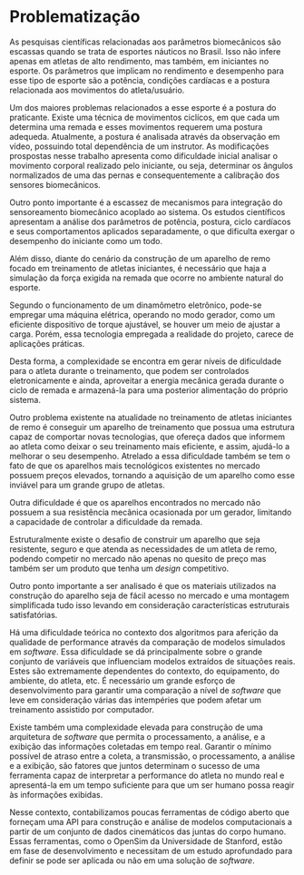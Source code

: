 # Problematização

<!--
Jonathan: [OK]
-->

<!-- Eletrônica -->

As pesquisas científicas relacionadas aos parâmetros biomecânicos são escassas quando se trata de esportes náuticos no Brasil. Isso não infere apenas em atletas de alto rendimento, mas também, em iniciantes no esporte. Os parâmetros que implicam no rendimento e desempenho para esse tipo de esporte são a potência, condições cardíacas e a postura relacionada aos movimentos do atleta/usuário.

Um dos maiores problemas relacionados a esse esporte é a postura do praticante. Existe uma técnica de movimentos ciclícos, em que cada um determina uma remada e esses movimentos requerem uma postura adequeda. Atualmente, a postura é analisada através da observação em vídeo, possuindo total dependência de um instrutor. As modificações prospostas nesse trabalho apresenta como dificuldade inicial analisar o movimento corporal realizado pelo iniciante, ou seja, determinar os ângulos normalizados de uma das pernas e consequentemente a calibração dos sensores biomecânicos.

Outro ponto importante é a escassez de mecanismos para integração do sensoreamento biomecânico acoplado ao sistema. Os estudos científicos apresentam a análise dos parâmetros de potência, postura, ciclo cardíacos e seus comportamentos aplicados separadamente, o que dificulta exergar o desempenho do iniciante como um todo.

<!-- Energia -->

Além disso, diante do cenário da construção de um aparelho de remo focado em treinamento de atletas iniciantes, é necessário que haja a simulação da força exigida na remada que ocorre no ambiente natural do esporte.

Segundo o funcionamento de um dinamômetro eletrônico, pode-se empregar uma máquina elétrica, operando no modo gerador, como um eficiente dispositivo de torque ajustável, se houver um meio de ajustar a carga. Porém, essa tecnologia empregada a realidade do projeto, carece de aplicações práticas.

Desta forma, a complexidade se encontra em gerar níveis de dificuldade para o atleta durante o treinamento, que podem ser controlados eletronicamente e ainda, aproveitar a energia mecânica gerada durante o ciclo de remada e armazená-la para uma posterior alimentação do próprio sistema.

<!-- Estrutura -->

Outro problema existente na atualidade no treinamento de atletas iniciantes de remo é conseguir um aparelho de treinamento que possua uma estrutura capaz de comportar novas tecnologias, que ofereça dados que informem ao atleta como deixar o seu treinamento mais eficiente, e assim, ajudá-lo a melhorar o seu desempenho. Atrelado a essa dificuldade também se tem o fato de que os aparelhos mais tecnológicos existentes no mercado possuem preços elevados, tornando a aquisição de um aparelho como esse inviável para um grande grupo de atletas.

Outra dificuldade é que os aparelhos encontrados no mercado não possuem a sua resistência mecânica ocasionada por um gerador, limitando a capacidade de controlar a dificuldade da remada.

Estruturalmente existe o desafio de construir um aparelho que seja resistente, seguro e que atenda as necessidades de um atleta de remo, podendo competir no mercado não apenas no quesito de preço mas também ser um produto que tenha um _design_ competitivo.

Outro ponto importante a ser analisado é que os materiais utilizados na construção do aparelho seja de fácil acesso no mercado e uma montagem simplificada tudo isso levando em consideração características estruturais satisfatórias.

<!-- Software -->

Há uma dificuldade teórica no contexto dos algoritmos para aferição da qualidade de performance através da comparação de modelos simulados em _software_. Essa dificuldade se dá principalmente sobre o grande conjunto de variáveis que influenciam modelos extraídos de situações reais. Estes são extremamente dependentes do contexto, do equipamento, do ambiente, do atleta, etc. É necessário um grande esforço de desenvolvimento para garantir uma comparação a nível de _software_ que leve em consideração várias das intempéries que podem afetar um treinamento assistido por computador.

Existe também uma complexidade elevada para construção de uma arquitetura de _software_ que permita o processamento, a análise, e a exibição  das informações coletadas em tempo real. Garantir o mínimo possível de atraso entre a coleta, a transmissão, o processamento, a análise e a exibição, são fatores que juntos determinam o sucesso de uma ferramenta capaz de interpretar a performance do atleta no mundo real e apresentá-la em um tempo suficiente para que um ser humano possa reagir às informações exibidas.

Nesse contexto, contabilizamos poucas ferramentas de código aberto que forneçam uma API para construção e análise de modelos computacionais a partir de um conjunto de dados cinemáticos das juntas do corpo humano. Essas ferramentas, como o OpenSim da Universidade de Stanford, estão em fase de desenvolvimento e necessitam de um estudo aprofundado para definir se pode ser aplicada ou não em uma solução de _software_.
